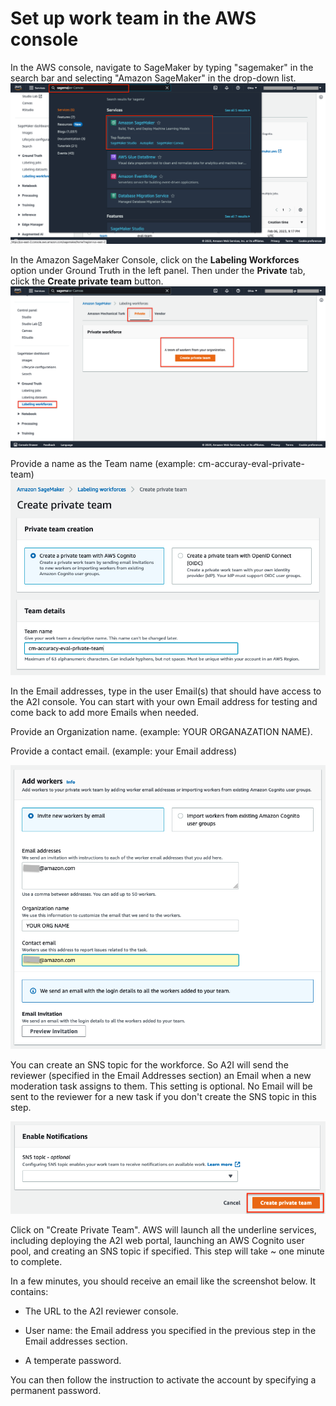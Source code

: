 # Set up work team in the AWS console

In the AWS console, navigate to SageMaker by typing "sagemaker" in the search bar and selecting "Amazon SageMaker" in the drop-down list.
![workflow digram](static/workteam-0.png)

In the Amazon SageMaker Console, click on the **Labeling Workforces** option under Ground Truth in the left panel. Then under the **Private** tab, click the **Create private team** button.
![workflow digram](static/workteam-1.png)

Provide a name as the Team name (example: cm-accuray-eval-private-team)
![workflow digram](static/workteam-2.png)

In the Email addresses, type in the user Email(s) that should have access to the A2I console. You can start with your own Email address for testing and come back to add more Emails when needed.

Provide an Organization name. (example: YOUR ORGANAZATION NAME).

Provide a contact email. (example: your Email address)

![workflow digram](static/workteam-3.png)

You can create an SNS topic for the workforce. So A2I will send the reviewer (specified in the Email Addresses section) an Email when a new moderation task assigns to them. 
This setting is optional. No Email will be sent to the reviewer for a new task if you don't create the SNS topic in this step.

![workflow digram](static/workteam-4.png)

Click on "Create Private Team". AWS will launch all the underline services, including deploying the A2I web portal, launching an AWS Cognito user pool, and creating an SNS topic if specified. This step will take ~ one minute to complete.

In a few minutes, you should receive an email like the screenshot below. It contains:

- The URL to the A2I reviewer console.

- User name: the Email address you specified in the previous step in the Email addresses section.

- A temperate password.

You can then follow the instruction to activate the account by specifying a permanent password.

